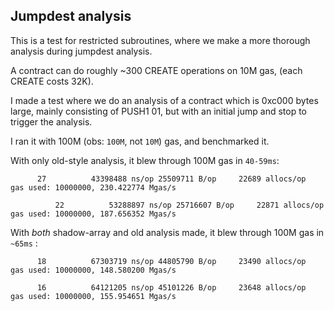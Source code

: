 ## Jumpdest analysis

This is a test for restricted subroutines, where we make a more thorough 
analysis during jumpdest analysis.

A contract can do roughly ~300 CREATE operations on 10M gas, 
(each CREATE costs 32K). 

I made a test where we do an analysis of a contract which is 0xc000 bytes large, 
mainly consisting of PUSH1 01, but with an initial jump and stop to trigger the analysis.

I ran it with 100M (obs: `100M`, not `10M`) gas, and benchmarked it. 

With only old-style analysis, it blew through 100M gas in `40-59ms`:
```
      27          43398488 ns/op 25509711 B/op     22689 allocs/op
gas used: 10000000, 230.422774 Mgas/s

          22          53288897 ns/op 25716607 B/op     22871 allocs/op
gas used: 10000000, 187.656352 Mgas/s
```
With _both_ shadow-array and old analysis made, it blew through 100M gas in `~65ms` :

```
      18          67303719 ns/op 44805790 B/op     23490 allocs/op
gas used: 10000000, 148.580200 Mgas/s

      16          64121205 ns/op 45101226 B/op     23648 allocs/op
gas used: 10000000, 155.954651 Mgas/s

```
